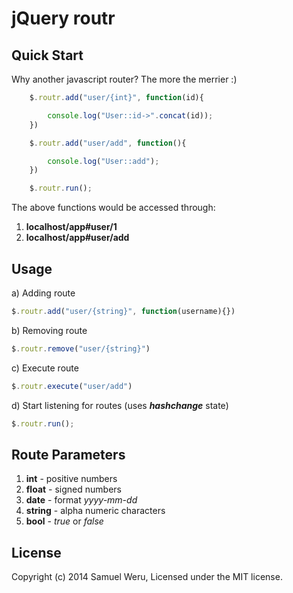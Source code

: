 jQuery routr
============

## Quick Start

Why another javascript router? The more the merrier :)

```js
	$.routr.add("user/{int}", function(id){

		console.log("User::id->".concat(id));
	})

	$.routr.add("user/add", function(){

		console.log("User::add");
	})

	$.routr.run();
```

The above functions would be accessed through:

1. **localhost/app#user/1**
2. **localhost/app#user/add**

## Usage

a) Adding route
```js
$.routr.add("user/{string}", function(username){})
```
b) Removing route
```js
$.routr.remove("user/{string}")
```
c) Execute route
```js
$.routr.execute("user/add")
```
d) Start listening for routes (uses ***hashchange*** state)
```js
$.routr.run();
```

## Route Parameters

1. **int** - positive numbers
2. **float** - signed numbers
3. **date** - format *yyyy-mm-dd*
4. **string** - alpha numeric characters
5. **bool** - *true* or *false*

## License

Copyright (c) 2014 Samuel Weru,
Licensed under the MIT license.